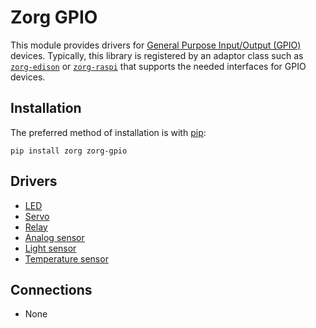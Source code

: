 # Zorg GPIO

This module provides drivers for [General Purpose Input/Output (GPIO)](https://en.wikipedia.org/wiki/General_Purpose_Input/Output) devices. Typically, this library is registered by an adaptor class such as [`zorg-edison`](https://github.com/zorg-framework/zorg-edison) or [`zorg-raspi`](https://github.com/zorg-framework/zorg-raspi) that supports the needed interfaces for GPIO devices.

## Installation

The preferred method of installation is with [pip](http://www.pip-installer.org/en/latest/):

```
pip install zorg zorg-gpio
```

## Drivers

* [LED](led.md)
* [Servo](servo.md)
* [Relay](relay.md)
* [Analog sensor](analog_sensor.md)
* [Light sensor](light_sensor.md)
* [Temperature sensor](temperature_sensor.md)

## Connections

* None
